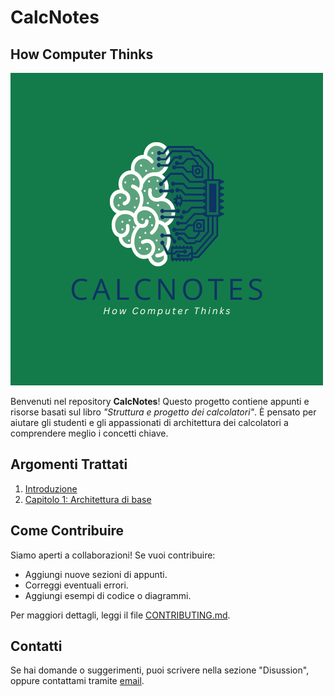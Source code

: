 # CalcNotes
## How Computer Thinks

![CalcNotes Logo](./CALCNOTES(1).png)

Benvenuti nel repository **CalcNotes**! Questo progetto contiene appunti e risorse basati sul libro _"Struttura e progetto dei calcolatori"_. È pensato per aiutare gli studenti e gli appassionati di architettura dei calcolatori a comprendere meglio i concetti chiave.

## Argomenti Trattati
1. [Introduzione](introduzione.md)
2. [Capitolo 1: Architettura di base](./Capitolo1/appunti.md)

## Come Contribuire
Siamo aperti a collaborazioni! Se vuoi contribuire:
- Aggiungi nuove sezioni di appunti.
- Correggi eventuali errori.
- Aggiungi esempi di codice o diagrammi.

Per maggiori dettagli, leggi il file [CONTRIBUTING.md](./CONTRIBUTING.md).

## Contatti
Se hai domande o suggerimenti, puoi scrivere nella sezione "Disussion", oppure contattami tramite [email](mondellomarco03@gmail.com).

